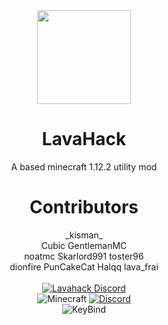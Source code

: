 
<div align="center">
  <img src="https://cdn.discordapp.com/attachments/931185140900724757/969948011503439872/Lavahake-rpc.png" width="150" height="150">
</div>

<h1 align="center">
  LavaHack
</h1>

<p align="center">
    A based minecraft 1.12.2 utility mod
</p>

<h1 align="center">
Contributors
</h1>
<div align="center">
  _kisman_ <br>
  Cubic
  GentlemanMC <br>
  noatmc
  Skarlord991
  toster96 <br>
  dionfire
  PunCakeCat
  Halqq
  lava_frai <br>
</div>

<div align="center">
<br>
    <a href="https://discord.gg/wgxfsPB3pD"><img src="https://img.shields.io/discord/823286525402939402?logo=discord" alt="Lavahack Discord"/></a>
<br>
    <img src="https://img.shields.io/badge/Minecraft-1.12.2-blue.svg" alt="Minecraft"/>
    <a href="https://discord.gg/wgxfsPB3pD"><img src="https://img.shields.io/badge/Discord-JK2Zz2CDpM-8080c0" alt="Discord"/></a>
<br>
    <img src="https://img.shields.io/badge/Key--bind-Right--shift-violet" alt="KeyBind"/>
<br>
</div>
